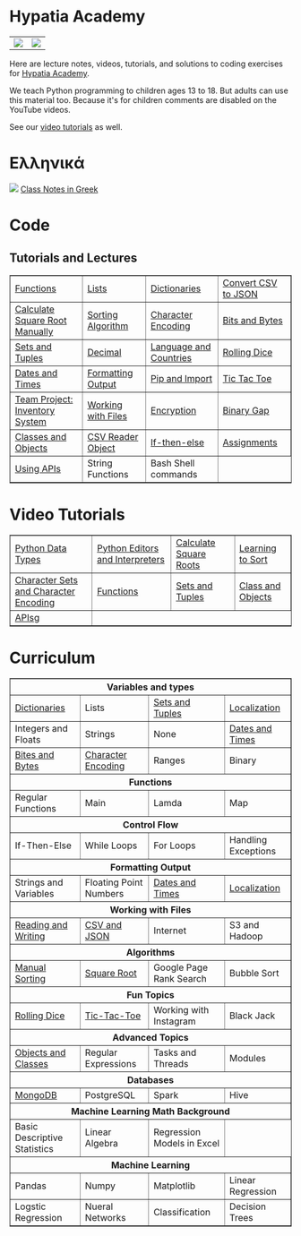 # Hypatia Academy 
<table>
<tr>
  <td><img src="https://github.com/werowe/HypatiaAcademy/blob/master/images/logo.png"/></td>
<td><img src="https://github.com/werowe/HypatiaAcademy/blob/master/images/hypatia.png"/></td>
  </tr>
</table>

Here are lecture notes, videos, tutorials, and solutions to coding exercises for [Hypatia Academy](https://hypatiaacademy.io/en/index.html).

We teach Python programming to children ages 13 to 18.  But adults can use this material too.  Because it's for children comments are disabled on the YouTube videos.

See our [video tutorials](https://www.youtube.com/channel/UCmdy7GcXxuzetz1yWTTrLEA) as well.


# Ελληνικά
![](https://github.com/werowe/HypatiaAcademy/blob/master/images/greek.png) [Class Notes in Greek](https://github.com/werowe/HypatiaAcademy/blob/master/greek/README.md)



# Code

## Tutorials and Lectures

<table border="1">
  <tr>
<td><a href="https://github.com/werowe/HypatiaAcademy/blob/master/basics/functions.ipynb">Functions</a></td> 
<td><a href="https://github.com/werowe/HypatiaAcademy/blob/master/basics/Array.ipynb">Lists</a></td> 
<td><a href="https://github.com/werowe/HypatiaAcademy/blob/master/basics/dictionaries.ipynb"> Dictionaries</a></td>  
<td><a href="https://github.com/werowe/HypatiaAcademy/blob/master/basics/convertCSVtoJSON.py">Convert CSV to JSON</a></td> 
</tr>
   
<tr>
<td><a href="https://github.com/werowe/HypatiaAcademy/blob/master/algorithms/squareRoot.ipynb">Calculate Square Root Manually</a></td>
<td><a href="https://github.com/werowe/HypatiaAcademy/blob/master/algorithms/sortAlgorithm.py">Sorting Algorithm</a></td>
<td><a href="https://github.com/werowe/HypatiaAcademy/blob/master/basics/character%20encoding.ipynb"> Character Encoding</a></td>
<td><a href="https://github.com/werowe/HypatiaAcademy/blob/master/basics/bitsAndBytes.ipynb">Bits and Bytes</a></td>
</tr>
 
<tr>
<td><a href="https://github.com/werowe/HypatiaAcademy/blob/master/basics/tuplesAndSetsLecture.ipynb"> Sets and Tuples</a></td>
<td><a href="https://github.com/werowe/HypatiaAcademy/blob/master/basics/Decimal%20Class.ipynb">Decimal</a></td> 
<td><a href="https://github.com/werowe/HypatiaAcademy/blob/master/basics/Localization.ipynb">Language and Countries</a></td> 
<td><a href="https://github.com/werowe/HypatiaAcademy/blob/master/assignment/rollDice.ipynb">Rolling Dice</a></td>
</tr>

<tr>
 <td><a href="https://github.com/werowe/HypatiaAcademy/blob/master/basics/Dates%20and%20Times.ipynb">Dates and Times</a>
<td><a href="https://github.com/werowe/HypatiaAcademy/blob/master/basics/formattedOutput.ipynb">Formatting Output</a></td>
<td><a href="https://pypi.org/project/pip/">Pip and Import</a></td>
<td><a href="https://github.com/werowe/HypatiaAcademy/blob/master/assignment/ticTacToe.ipynb">Tic Tac Toe</a>  
  </tr>
 
<tr> 
 <td><a href="https://docs.google.com/document/d/10Oe61z1pxopTjgzTZdztdRFqf50bLJupCV-z8ZOd4Bc/edit?usp=sharing">Team Project: Inventory System</a></td>
<td><a href="https://github.com/werowe/HypatiaAcademy/blob/master/basics/working%20with%20files.ipynb">Working with Files</a></td>
  <td><a href="https://github.com/werowe/HypatiaAcademy/blob/master/basics/encryption.ipynb">Encryption</a></td>
    <td><a href="https://app.codility.com/programmers/lessons/1-iterations/binary_gap/">Binary Gap</a></td>
 </tr>
 
  <tr> 
 <td><a href="https://github.com/werowe/HypatiaAcademy/blob/master/basics/Class%20and%20objects.ipynb">Classes and Objects</a></td>
 <td><a href="https://github.com/werowe/HypatiaAcademy/blob/master/assignment/convertCustomerCSVtoJSON.py">CSV Reader Object</a></td>
   <td><a href="https://github.com/werowe/HypatiaAcademy/blob/master/basics/if-then-else.ipynb">If-then-else</a></td>
  
   <td><a href="https://github.com/werowe/HypatiaAcademy/blob/master/assignment/README.md">Assignments</a></td>
 </tr>


 <tr> 
 <td><a href=https://github.com/werowe/HypatiaAcademy/blob/master/basics/APIs.ipynb>Using APIs</a></td>
   <td>String Functions</td>
  <td>Bash Shell commands</td>
 </tr>
   
</table>

# Video Tutorials
<table border="1">
  <tr>
 <td><a href="https://youtu.be/oVk6z4sfzAQ">Python Data Types</a></td>
 <td><a href="https://youtu.be/oXvs7cZ84PQ">Python Editors and Interpreters</a></td>
 <td><a href="https://youtu.be/6u6oOUiia2Q">Calculate Square Roots</a></td>
 <td><a href="https://www.youtube.com/watch?v=6T6VNN8Qs4I">Learning to Sort</a></td>
 </tr>  
  
 <tr>
 <td><a href="https://youtu.be/nVdgxm0ah1c">Character Sets and Character Encoding</a></td>
 <td><a href="https://youtu.be/N3iFuashvjM">Functions</a></td>
 <td><a href="https://www.youtube.com/watch?v=qonWnyqBalg">Sets and Tuples</a></td>
 <td><a href="https://youtu.be/DLM9lD0yUdg">Class and Objects</a></td>     
 </tr>
 
  <tr>
 <td><a href="https://youtu.be/r7NW4C3yl64">APIsg</a></td>
     
 </tr>
 </table>



# Curriculum



<table border="1">
  <tr>
    <th colspan="4">Variables and types</th>
  </tr>
  
  <tr>
    <td><a href="https://github.com/werowe/HypatiaAcademy/blob/master/basics/dictionaries.ipynb"/>Dictionaries</a></td>
    <td>Lists</td>
    <td><a href="https://github.com/werowe/HypatiaAcademy/blob/master/basics/tuplesAndSetsLecture.ipynb">Sets and Tuples</a></td> 
    <td><a href="https://github.com/werowe/HypatiaAcademy/blob/master/basics/Localization.ipynb">Localization</a></td> 
   </tr>
   
   <tr>
     <td>Integers and Floats</td>
     <td>Strings</td>
     <td>None</td>
     <td><a href="https://github.com/werowe/HypatiaAcademy/blob/master/basics/Dates%20and%20Times.ipynb">Dates and Times</a></td>   
   </tr>

<tr>
     <td><a href="https://github.com/werowe/HypatiaAcademy/blob/master/basics/bitsAndBytes.ipynb">Bites and Bytes</a></td>
     <td><a href="https://github.com/werowe/HypatiaAcademy/blob/master/basics/character%20encoding.ipynb">Character Encoding</a></td> 
     <td>Ranges</td> 
     <td>Binary</td> 
   </tr>

 <tr>
 <th colspan="4">Functions</th>
 </tr>  
 
 <tr>  
  <td>Regular Functions</td>
  <td>Main</td>
  <td>Lamda</td>
  <td>Map</td>  
 </tr>
 
  <tr>
    <th colspan="4">Control Flow</th>
  </tr>
  
  <tr>
  <td>If-Then-Else</td>
  <td>While Loops</td>
  <td>For Loops</td>
  <td>Handling Exceptions</td> 
  </tr>
  
   <tr>
   <th colspan="4">Formatting Output</th>
   </tr> 
   
   <tr>
   <td>Strings and Variables</td>
   <td>Floating Point Numbers </td> 
   <td><a href="https://github.com/werowe/HypatiaAcademy/blob/master/basics/Dates%20and%20Times.ipynb">Dates and Times</a></td>
   <td><a href="https://github.com/werowe/HypatiaAcademy/blob/master/basics/Localization.ipynbLocalization"/>Localization</a></td> 
   </tr>
   <tr>
   <th colspan="4">Working with Files</th>
   </tr> 
   <tr>
   <td><a href="https://github.com/werowe/HypatiaAcademy/blob/master/basics/working%20with%20files.ipynb">Reading and Writing</a></td>
   <td><a href="https://github.com/werowe/HypatiaAcademy/blob/master/basics/convertCSVtoJSON.py">CSV and JSON</a></td> 
   <td>Internet</td>
   <td>S3 and Hadoop</td> 
   </tr>
  
   <tr>
   <th colspan="4">Algorithms</th>
   </tr> 
   
   <tr>
   <td><a href="https://github.com/werowe/HypatiaAcademy/blob/master/algorithms/sortAlgorithm.py"/>Manual Sorting</a></td>
   <td><a href="https://github.com/werowe/HypatiaAcademy/blob/master/algorithms/squareRoot.ipynb"/>Square Root</a></td> 
   <td>Google Page Rank Search</td>
   <td>Bubble Sort</td> 
   </tr>
   
   <tr>
   <th colspan="4">Fun Topics</th>
   </tr>
  
  <tr>
   <td><a href="https://github.com/werowe/HypatiaAcademy/blob/master/assignment/rollDice.ipynb">Rolling Dice</a></td>
   <td><a href="https://github.com/werowe/HypatiaAcademy/blob/master/assignment/ticTacToe.ipynb"/>Tic-Tac-Toe</a></td>
   <td>Working with Instagram</td>
   <td>Black Jack</td>
   </tr>
     
   
   <tr>
   <th colspan="4">Advanced Topics</th>
   </tr>
  
  <tr>
   <td><a href="https://github.com/werowe/HypatiaAcademy/blob/master/basics/Class%20and%20objects.ipynb">Objects and Classes</a></td>
   <td>Regular Expressions</td>
   <td>Tasks and Threads</td>
   <td>Modules</td>
   </tr>
     
  <tr>
   <th colspan="4">Databases</th>
  </tr>
  
  <tr>
  <td><a href="https://www.bmc.com/blogs/tags/mongodb/">MongoDB</a></td>
  <td>PostgreSQL</td>
  <td>Spark</td>
  <td>Hive</td> 
  </tr>
   
  <tr>
 <th colspan="4">Machine Learning Math Background</th>
 </tr>
 
 <tr>
 <td>Basic Descriptive Statistics</td>
 <td>Linear Algebra</td>
 <td>Regression Models in Excel</td>
 </tr>
 
 
 <tr>
 <th colspan="4">Machine Learning</th>
 </tr>
 
 <tr>
 <td>Pandas</td>
 <td>Numpy</td>
 <td>Matplotlib</td>
 <td>Linear Regression</td>
 </tr>
 
 <tr>
 <td>Logstic Regression</td>
 <td>Nueral Networks</td>
 <td>Classification</td>
  <td>Decision Trees</td>
 </tr>
      
</table>




